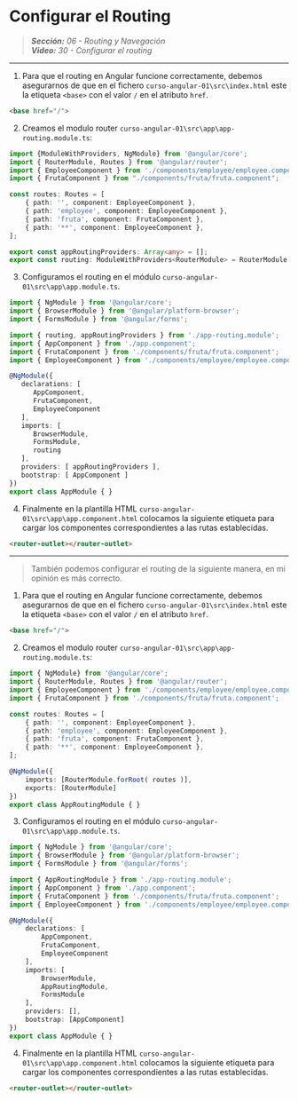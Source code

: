 # Configurar el Routing
 
> _**Sección:** 06 - Routing y Navegación_  
> _**Video:** 30 - Configurar el routing_  

---

1. Para que el routing en Angular funcione correctamente, debemos asegurarnos de que en el fichero `curso-angular-01\src\index.html` este la etiqueta `<base>` con el valor `/` en el atributo `href`.

```html
<base href="/">
```

2. Creamos el modulo router `curso-angular-01\src\app\app-routing.module.ts`:

```typescript
import {ModuleWithProviders, NgModule} from '@angular/core';
import { RouterModule, Routes } from '@angular/router';
import { EmployeeComponent } from './components/employee/employee.component';
import { FrutaComponent } from "./components/fruta/fruta.component";

const routes: Routes = [
    { path: '', component: EmployeeComponent },
    { path: 'employee', component: EmployeeComponent },
    { path: 'fruta', component: FrutaComponent },
    { path: '**', component: EmployeeComponent },
];

export const appRoutingProviders: Array<any> = [];
export const routing: ModuleWithProviders<RouterModule> = RouterModule.forRoot( routes );
```

3. Configuramos el routing en el módulo `curso-angular-01\src\app\app.module.ts`.

```typescript
import { NgModule } from '@angular/core';
import { BrowserModule } from '@angular/platform-browser';
import { FormsModule } from '@angular/forms';

import { routing, appRoutingProviders } from './app-routing.module';
import { AppComponent } from './app.component';
import { FrutaComponent } from './components/fruta/fruta.component';
import { EmployeeComponent } from './components/employee/employee.component';

@NgModule({
   declarations: [
      AppComponent,
      FrutaComponent,
      EmployeeComponent
   ],
   imports: [
      BrowserModule,
      FormsModule,
      routing
   ],
   providers: [ appRoutingProviders ],
   bootstrap: [ AppComponent ]
})
export class AppModule { }
```

4. Finalmente en la plantilla HTML `curso-angular-01\src\app\app.component.html` colocamos la siguiente etiqueta para cargar los componentes correspondientes a las rutas establecidas.

```html
<router-outlet></router-outlet>
```

---

> También podemos configurar el routing de la siguiente manera, en mi opinión es más correcto.

1. Para que el routing en Angular funcione correctamente, debemos asegurarnos de que en el fichero `curso-angular-01\src\index.html` este la etiqueta `<base>` con el valor `/` en el atributo `href`.

```html
<base href="/">
```

2. Creamos el modulo router `curso-angular-01\src\app\app-routing.module.ts`:

```typescript
import { NgModule} from '@angular/core';
import { RouterModule, Routes } from '@angular/router';
import { EmployeeComponent } from './components/employee/employee.component';
import { FrutaComponent } from './components/fruta/fruta.component';

const routes: Routes = [
    { path: '', component: EmployeeComponent },
    { path: 'employee', component: EmployeeComponent },
    { path: 'fruta', component: FrutaComponent },
    { path: '**', component: EmployeeComponent },
];

@NgModule({
    imports: [RouterModule.forRoot( routes )],
    exports: [RouterModule]
})
export class AppRoutingModule { }

```

3. Configuramos el routing en el módulo `curso-angular-01\src\app\app.module.ts`.

```typescript
import { NgModule } from '@angular/core';
import { BrowserModule } from '@angular/platform-browser';
import { FormsModule } from '@angular/forms';

import { AppRoutingModule } from './app-routing.module';
import { AppComponent } from './app.component';
import { FrutaComponent } from './components/fruta/fruta.component';
import { EmployeeComponent } from './components/employee/employee.component';

@NgModule({
    declarations: [
        AppComponent,
        FrutaComponent,
        EmployeeComponent
    ],
    imports: [
        BrowserModule,
        AppRoutingModule,
        FormsModule
    ],
    providers: [],
    bootstrap: [AppComponent]
})
export class AppModule { }
```

4. Finalmente en la plantilla HTML `curso-angular-01\src\app\app.component.html` colocamos la siguiente etiqueta para cargar los componentes correspondientes a las rutas establecidas.

```html
<router-outlet></router-outlet>
```